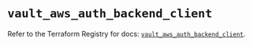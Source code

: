 # `vault_aws_auth_backend_client`

Refer to the Terraform Registry for docs: [`vault_aws_auth_backend_client`](https://registry.terraform.io/providers/hashicorp/vault/4.1.0/docs/resources/aws_auth_backend_client).
